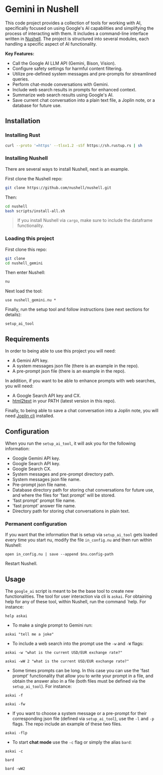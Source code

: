 # Gemini in Nushell
This code project provides a collection of tools for working with AI, specifically focused on using Google's AI capabilities and simplifying the process of interacting with them. It includes a command-line interface written in [Nushell](https://github.com/nushell/nushell). The project is structured into several modules, each handling a specific aspect of AI functionality.

**Key Features:**

* Call the Google AI LLM API (Gemini, Bison, Vision).
* Configure safety settings for harmful content filtering.
* Utilize pre-defined system messages and pre-prompts for streamlined queries.
* Perform chat-mode conversations with Gemini.
* Include web search results in prompts for enhanced context.
* Summarize web search results using Google's AI.
* Save current chat conversation into a plain text file, a Joplin note, or a database for future use.

## Installation
### Installing Rust
```bash
curl --proto '=https' --tlsv1.2 -sSf https://sh.rustup.rs | sh
```

### Installing Nushell
There are several ways to install Nushell, next is an example.

First clone the Nushell repo:
```bash
git clone https://github.com/nushell/nushell.git
```
Then:
```bash
cd nushell
bash scripts/install-all.sh
```

> If you install Nushell via `cargo`, make sure to include the dataframe functionality.

### Loading this project
First clone this repo:
```bash 
git clone 
cd nushell_gemini
```
Then enter Nushell:
```bash
nu
```
Next load the tool:
```nu
use nushell_gemini.nu *
```
Finally, run the setup tool and follow instructions (see next sections for details):
```nu
setup_ai_tool
```

## Requirements
In order to being able to use this project you will need:

- A Gemini API key.
- A system messages json file (there is an example in the repo).
- A pre-prompt json file (there is an example in the repo).

In addition, if you want to be able to enhance prompts with web searches, you will need:

- A Google Search API key and CX.
- [html2text](https://github.com/aaronsw/html2text) in your PATH (latest version in this repo).

Finally, to being able to save a chat conversation into a Joplin note, you will need [Joplin cli](https://github.com/laurent22/joplin) installed.

## Configuration
When you run the `setup_ai_tool`, it will ask you for the following information:

- Google Gemini API key.
- Google Search API key.
- Google Search CX.
- System messages and pre-prompt directory path.
- System messages json file name.
- Pre-prompt json file name.
- Database directory path for storing chat conversations for future use, and where the files for 'fast prompt' will be stored.
- 'fast prompt' prompt file name.
- 'fast prompt' answer file name.
- Directory path for storing chat conversations in plain text.

### Permanent configuration
If you want that the information that is setup via `setup_ai_tool` gets loaded every time you start nu, modify the file `in_config.nu` and then run within Nushell:
```nu
open in_config.nu | save --append $nu.config-path
```

Restart Nushell.

## Usage
The `google_ai` script is meant to be the base tool to create new functionalities. The tool for user interaction via cli is `askai`. For obtaining help for any of these tool, within Nushell, run the command `help. For instance:
```nu
help askai
```

- To make a single prompt to Gemini run:
```nu
askai "tell me a joke"
```

- To include a web search into the prompt use the `-w` and `-W` flags:
```nu
askai -w "what is the current USD/EUR exchange rate?"

askai -wW 2 "what is the current USD/EUR exchange rate?"
```

- Some times prompts can be long. In this case you can use the 'fast prompt' functionality that allow you to write your prompt in a file, and obtain the answer also in a file (both files must be defined via the `setup_ai_tool`). For instance:
```nu
askai -f

askai -fw
```

- If you want to choose a system message or a pre-prompt for their corresponding json file (defined via `setup_ai_tool`), use the `-l` and `-p` flags. The repo include an example of these two files.
```nu
askai -flp
```

- To start **chat mode** use the `-c` flag or simply the alias `bard`:
```nu
askai -c

bard

bard -wW2
```

